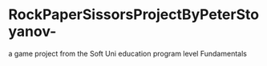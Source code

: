 # RockPaperSissorsProjectByPeterStoyanov-
a game project from the Soft Uni education program level  Fundamentals 
